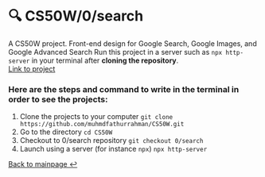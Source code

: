 # 🔍 CS50W/0/search
A CS50W project. Front-end design for Google Search, Google Images, and Google Advanced Search
Run this project in a server such as `npx http-server` in your terminal after **cloning the repository**.
<br>[Link to project](https://cs50.harvard.edu/web/2020/projects/0/search)

### Here are the steps and command to write in the terminal in order to see the projects:
1. Clone the projects to your computer `git clone https://github.com/muhmdfathurrahman/CS50W.git`
2. Go to the directory `cd CS50W`
3. Checkout to 0/search repository `git checkout 0/search`
4. Launch using a server (for instance `npx`) `npx http-server`

[Back to mainpage ↩️](https://github.com/muhmdfathurrahman/CS50W/)
